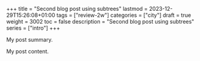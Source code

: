 +++
title = "Second blog post using subtrees"
lastmod = 2023-12-29T15:26:08+01:00
tags = ["review-2w"]
categories = ["city"]
draft = true
weight = 3002
toc = false
description = "Second blog post using subtrees"
series = ["intro"]
+++

My post summary.

<!--more-->

My post content.
